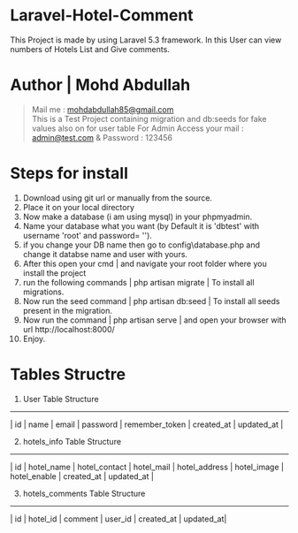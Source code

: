 # Laravel-Hotel-Comment
This Project is made by using Laravel 5.3 framework. In this User can view numbers of Hotels List and Give comments.

# Author | Mohd Abdullah
> Mail me : mohdabdullah85@gmail.com <br>
> This is a Test Project containing migration and db:seeds for fake values also on for user table
> For Admin Access your mail : admin@test.com & Password : 123456

# Steps for install
1. Download using git url or manually from the source.
2. Place it on your local directory
3. Now make a database (i am using mysql) in your phpmyadmin.
4. Name your database what you want (by Default it is 'dbtest' with username 'root' and password= '').
5. if you change your DB name then go to config\database.php and change it databse name and user with yours.
6. After this open your cmd | and navigate your root folder where you install the project
7. run the following commands | php artisan migrate | To install all migrations.
8. Now run the seed command   | php artisan db:seed | To install all seeds present in the migration.
9. Now run the command        | php artisan serve   | and open your browser with url http://localhost:8000/
10. Enjoy.


# Tables Structre

1. User Table Structure
____________________________________________________________________________________
|	id	|	name 	|	email 	|	password 	|	remember_token 		|	created_at 	|	updated_at	|

2. hotels_info Table Structure
_____________________________________________________________________________________________________________________________________
|	id	|	hotel_name 	|	hotel_contact 	|	hotel_mail 	|	hotel_address 		|	hotel_image 	|	hotel_enable	|	created_at	|	updated_at	|

3. hotels_comments Table Structure
_______________________________________________________________________
|	id	|	hotel_id 	|	comment 	|	user_id 	|	created_at 		|	updated_at|
